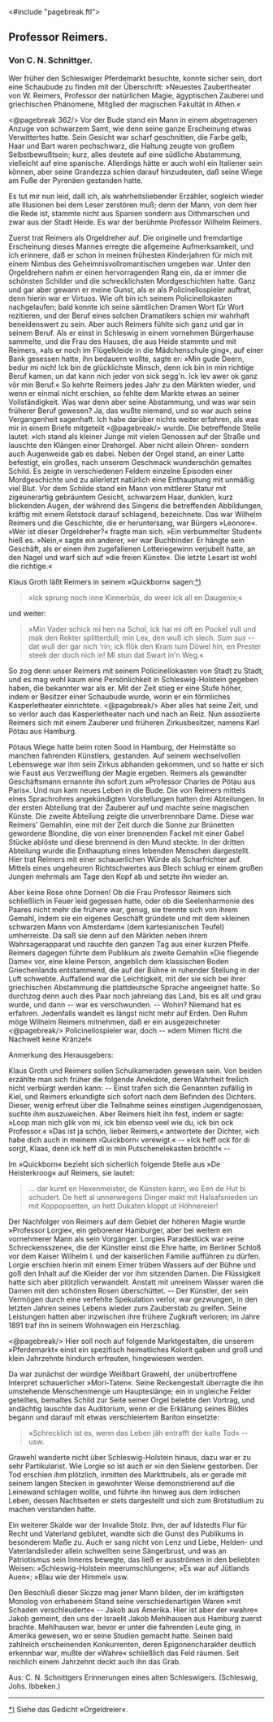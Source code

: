 <#include "pagebreak.ftl">
<h2>Professor Reimers.</h2>

<h3>Von C. N. Schnittger.</h3>

Wer früher den Schleswiger Pferdemarkt besuchte, konnte sicher
sein, dort eine Schaubude zu finden mit der Überschrift:
»Neuestes Zaubertheater von W. Reimers, Professor der natürlichen
Magie, ägyptischen Zauberei und griechischen Phänomene, Mitglied
der magischen Fakultät in Athen.«
 
\<@pagebreak 362/>
Vor der Bude stand ein Mann in einem abgetragenen Anzuge
von schwarzem Samt, wie denn seine ganze Erscheinung etwas Verwittertes
hatte. Sein Gesicht war scharf geschnitten, die Farbe gelb,
Haar und Bart waren pechschwarz, die Haltung zeugte von großem
Selbstbewußtsein; kurz, alles deutete auf eine südliche Abstammung,
vielleicht auf eine spanische. Allerdings hätte er auch wohl ein
Italiener sein können, aber seine Grandezza schien darauf hinzudeuten,
daß seine Wiege am Fuße der Pyrenäen gestanden hatte.

Es tut mir nun leid, daß ich, als wahrheitsliebender Erzähler,
sogleich wieder alle Illusionen bei dem Leser zerstören muß; denn
der Mann, von dem hier die Rede ist, stammte nicht aus Spanien
sondern aus Dithmarschen und zwar aus der Stadt Heide. Es war
der berühmte Professor Wilhelm Reimers.

Zuerst trat Reimers als Orgeldreher auf. Die originelle und
fremdartige Erscheinung dieses Mannes erregte die allgemeine Aufmerksamkeit, 
und ich erinnere, daß er schon in meinen frühesten
Kinderjahren für mich mit einem Nimbus des Geheimnisvollromantischen
umgeben war. Unter den Orgeldrehern nahm er einen
hervorragenden Rang ein, da er immer die schönsten Schilder und
die schrecklichsten Mordgeschichten hatte. Ganz und gar aber gewann
er meine Gunst, als er als Policinellospieler auftrat, denn hierin war
er Virtuos. Wie oft bin ich seinem Policinellokasten nachgelaufen;
bald konnte ich seine sämtlichen Dramen Wort für Wort rezitieren,
und der Beruf eines solchen Dramatikers schien mir wahrhaft
beneidenswert zu sein. Aber auch Reimers fühlte sich ganz und
gar in seinem Beruf. Als er einst in Schleswig in einem vornehmen
Bürgerhause sammelte, und die Frau des Hauses, die aus
Heide stammte und mit Reimers, »als er noch im Flügelkleide in
die Mädchenschule ging«, auf einer Bank gesessen hatte, ihn bedauern
wollte, sagte er: »Min gude Deern, bedur mi nich! Ick bin
de glücklichste Minsch, denn ick bin in min richtige Beruf kamen, un
dat kann nich jeder von sick segg'n. Ick lev awer ok ganz vör min
Beruf.« So kehrte Reimers jedes Jahr zu den Märkten wieder,
und wenn er einmal nicht erschien, so fehlte dem Markte etwas an
seiner Vollständigkeit. Was war denn aber seine Abstammung, und
was war sein früherer Beruf gewesen? Ja, das wußte niemand,
und so war auch seine Vergangenheit sagenhaft. Ich habe darüber
nichts weiter erfahren, als was mir in einem Briefe mitgeteilt 
\<@pagebreak/>
wurde. Die betreffende Stelle lautet: »Ich stand als kleiner Junge
mit vielen Genossen auf der Straße und lauschte den Klängen einer
Drehorgel. Aber nicht allein Ohren- sondern auch Augenweide
gab es dabei. Neben der Orgel stand, an einer Latte befestigt, ein
großes, nach unserem Geschmack wunderschön gemaltes Schild. Es
zeigte in verschiedenen Feldern einzelne Episoden einer Mordgeschichte
und zu allerletzt natürlich eine Enthauptung mit unmäßig
viel Blut. Vor dem Schilde stand ein Mann von mittlerer Statur
mit zigeunerartig gebräuntem Gesicht, schwarzem Haar, dunklen, kurz
blickenden Augen, der während des Singens die betreffenden Abbildungen,
kräftig mit einem Retstock darauf schlagend, bezeichnete.
Das war Wilhelm Reimers und die Geschichte, die er heruntersang,
war Bürgers »Leonore«. »Wer ist dieser Orgeldreher?« fragte man
sich. »Ein verbummelter Student« hieß es. »Nein,« sagte ein
anderer, »er war Buchbinder. Er hängte sein Geschäft, als er einen
ihm zugefallenen Lotteriegewinn verjubelt hatte, an den Nagel und
warf sich auf »die freien Künste«. Die letzte Lesart ist wohl die
richtige.«

Klaus Groth läßt Reimers in seinem »Quickborn« sagen:<a class="refnote" id="rn1" href="#fn1">*)</a>

> »Ick sprung noch inne Kinnerbüx,
do weer ick all en Daugenix;«

und weiter:

> »Min Vader schick mi hen na Schol,
ick hal mi oft en Pockel vull
und mak den Rekter splitterdull;
min Lex, den wuß ich slech.
<i>Sum sus</i> -- dat wull der gar nich 'rin;
ick flök den Kram tum Döwel hin,
en Prester steek der doch nich in!
Mi stun dat Swart in'n Weg.«

So zog denn unser Reimers mit seinem Policinellokasten von
Stadt zu Stadt, und es mag wohl kaum eine Persönlichkeit in
Schleswig-Holstein gegeben haben, die bekannter war als er. Mit
der Zeit stieg er eine Stufe höher, indem er Besitzer einer Schaubude
wurde, worin er ein förmliches Kasperletheater einrichtete.
\<@pagebreak/>
Aber alles hat seine Zeit, und so verlor auch das Kasperletheater
nach und nach an Reiz. Nun assoziierte Reimers sich mit einem
Zauberer und früheren Zirkusbesitzer, namens Karl Pötau aus
Hamburg.

Pötaus Wiege hatte beim roten Sood in Hamburg, der Heimstätte
so manchen fahrenden Künstlers, gestanden. Auf seinem wechselvollen
Lebenswege war ihm sein Zirkus abhanden gekommen, und
so hatte er sich wie Faust aus Verzweiflung der Magie ergeben.
Reimers als gewandter Geschäftsmann ernannte ihn sofort zum
»Professor Charles de Pötau aus Paris«. Und nun kam neues
Leben in die Bude. Die von Reimers mittels eines Sprachrohres
angekündigten Vorstellungen hatten drei Abteilungen. In der ersten
Abteilung trat der Zauberer auf und machte seine magischen Künste.
Die zweite Abteilung zeigte die unverbrennbare Dame. Diese war
Reimers' Gemahlin, eine mit der Zeit durch die Sonne zur Brünetten
gewordene Blondine, die von einer brennenden Fackel mit
einer Gabel Stücke ablöste und diese brennend in den Mund steckte.
In der dritten Abteilung wurde die Enthauptung eines lebenden
Menschen dargestellt. Hier trat Reimers mit einer schauerlichen
Würde als Scharfrichter auf. Mittels eines ungeheuren Richtschwertes
aus Blech schlug er einem großen Jungen mehrmals am
Tage den Kopf ab und setzte ihn wieder an.

Aber keine Rose ohne Dornen! Ob die Frau Professor Reimers
sich schließlich in Feuer leid gegessen hatte, oder ob die Seelenharmonie
des Paares nicht mehr die frühere war, genug, sie trennte
sich von ihrem Gemahl, indem sie ein eigenes Geschäft gründete
und mit dem »kleinen schwarzen Mann von Amsterdam« (dem kartesianischen
Teufel) umherreiste. Da saß sie denn auf den Märkten
neben ihrem Wahrsagerapparat und rauchte den ganzen Tag aus
einer kurzen Pfeife. Reimers dagegen führte dem Publikum als
zweite Gemahlin »Die fliegende Dame« vor, eine kleine Person,
angeblich dem klassischen Boden Griechenlands entstammend, die auf
der Bühne in ruhender Stellung in der Luft schwebte. Auffallend
war die Leichtigkeit, mit der sie sich bei ihrer griechischen Abstammung
die plattdeutsche Sprache angeeignet hatte. So durchzog denn auch
dies Paar noch jahrelang das Land, bis es alt und grau wurde,
und dann -- war es verschwunden. -- Wohin? Niemand hat es
erfahren. Jedenfalls wandelt es längst nicht mehr auf Erden. Den
Ruhm möge Wilhelm Reimers mitnehmen, daß er ein ausgezeichneter 
\<@pagebreak/>
Policinellospieler war, doch -- »dem Mimen flicht die Nachwelt keine
Kränze!«

<div class="g">Anmerkung des Herausgebers:</div>

Klaus Groth und Reimers sollen Schulkameraden gewesen sein.
Von beiden erzählte man sich früher die folgende Anekdote, deren
Wahrheit freilich nicht verbürgt werden kann: -- Einst trafen sich
die Genannten zufällig in Kiel, und Reimers erkundigte sich sofort
nach dem Befinden des Dichters. Dieser, wenig erfreut über die
Teilnahme seines einstigen Jugendgenossen, suchte ihm auszuweichen.
Aber Reimers hielt ihn fest, indem er sagte: »Loop man nich glik
von mi, ick bin ebenso veel wie du, ick bin ock Professor.« »Das
ist ja schön, lieber Reimers,« antwortete der Dichter, »ich habe dich
auch in meinem ›Quickborn‹ verewigt.« -- »Ick heff ock för di sorgt,
Klaas, denn ick heff di in min Putschenelekasten bröcht!« --

Im »Quickborn« bezieht sich sicherlich folgende Stelle aus »De
Heisterkroog« auf Reimers, sie lautet:

> ... dar kumt en Hexenmeister,
de Künsten kann, wo Een de Hut bi schudert.
De hett al unnerwegens Dinger makt
mit Halsafsnieden un mit Koppopsetten,
un hett Dukaten kloppt ut Höhnereier!

Der Nachfolger von Reimers auf dem Gebiet der höheren Magie
wurde »Professor Lorgie«, ein geborener Hamburger, aber bei weitem
ein vornehmerer Mann als sein Vorgänger. Lorgies Paradestück
war »eine Schreckensszene«, die der Künstler einst die Ehre hatte,
im Berliner Schloß vor dem Kaiser Wilhelm I. und der kaiserlichen
Familie aufführen zu dürfen. Lorgie erschien hierin mit einem
Eimer trüben Wassers auf der Bühne und goß den Inhalt auf die
Kleider der vor ihm sitzenden Damen. Die Flüssigkeit hatte sich
aber plötzlich verwandelt. Anstatt mit unreinem Wasser waren die
Damen mit den schönsten Rosen überschüttet. -- Der Künstler, der
sein Vermögen durch eine verfehlte Spekulation verlor, war gezwungen,
in den letzten Jahren seines Lebens wieder zum Zauberstab
zu greifen. Seine Leistungen hatten aber inzwischen ihre frühere
Zugkraft verloren; im Jahre 1891 traf ihn in seinem Wohnwagen
ein Herzschlag.
 
\<@pagebreak/>
Hier soll noch auf folgende Marktgestalten, die unserem »Pferdemarkt«
einst ein spezifisch heimatliches Kolorit gaben und groß und
klein Jahrzehnte hindurch erfreuten, hingewiesen werden.

Da war zunächst der würdige Weißbart Grawehl, der unübertroffene
Interpret schauerlicher »Mori-Taten«. Seine Reckengestalt
überragte die ihn umstehende Menschenmenge um Haupteslänge; ein
in ungleiche Felder geteiltes, bemaltes Schild zur Seite seiner Orgel
belebte den Vortrag, und andächtig lauschte das Auditorium, wenn
er die Erklärung seines Bildes begann und darauf mit etwas verschleiertem
Bariton einsetzte:

> »Schrecklich ist es, wenn das Leben
jäh entrafft der kalte Tod« -- usw.

Grawehl wanderte nicht über Schleswig-Holstein hinaus, dazu
war er zu sehr Partikularist. Wie Lorgie so ist auch er »in den
Sielen« gestorben. Der Tod erschien ihm plötzlich, inmitten des
Markttrubels, als er gerade mit seinem langen Stecken in gewohnter
Weise demonstrierend auf die Leinewand schlagen wollte, und führte
ihn hinweg aus dem irdischen Leben, dessen Nachtseiten er stets
dargestellt und sich zum Brotstudium zu machen verstanden hatte.

Ein weiterer Skalde war der Invalide Stolz. Ihm, der auf
Idstedts Flur für Recht und Vaterland geblutet, wandte sich die
Gunst des Publikums in besonderem Maße zu. Auch er sang nicht
von Lenz und Liebe, Helden- und Vaterlandslieder allein schwellten
seine Sängerbrust, und was an Patriotismus sein Inneres bewegte,
das ließ er ausströmen in den beliebten Weisen: »Schleswig-Holstein
meerumschlungen«; »Es war auf Jütlands Auen«; »Blau wie der
Himmel« usw.

Den Beschluß dieser Skizze mag jener Mann bilden, der im
kräftigsten Monolog von erhabenem Stand seine verschiedenartigen
Waren »mit Schaden verschleuderte« -- Jakob aus Amerika. Hier
ist aber der »wahre« Jakob gemeint, den uns der Israelit Jakob
Mehlhausen aus Hamburg zuerst brachte. Mehlhausen war, bevor
er unter die fahrenden Leute ging, in Amerika gewesen, wo er
seine Studien gemacht hatte. Seinen bald zahlreich erscheinenden
Konkurrenten, deren Epigonencharakter deutlich erkennbar war, mußte
der »Wahre« schließlich das Feld räumen. Seit reichlich einem
Jahrzehnt deckt auch ihn das Grab.

<div class="source">Aus: C. N. Schnittgers Erinnerungen eines alten Schleswigers.
(Schleswig, Johs. Ibbeken.)</div>

<hr/>

<div class="footnote" id="fn1"><a href="#rn1">*)</a> Siehe das Gedicht »Orgeldreier«.</div>

